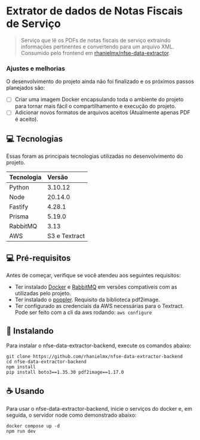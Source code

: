 # Extrator de dados de Notas Fiscais de Serviço

> Serviço que lê os PDFs de notas fiscais de serviço extraindo informações pertinentes e convertendo para um arquivo XML. Consumido pelo frontend em [rhanielmx/nfse-data-extractor](https://github.com/rhanielmx/nfse-data-extractor).

### Ajustes e melhorias

O desenvolvimento do projeto ainda não foi finalizado e os próximos passos planejados são:
- [ ] Criar uma imagem Docker encapsulando toda o ambiente do projeto para tornar mais fácil o compartilhamento e execução do projeto.
- [ ] Adicionar novos formatos de arquivos aceitos (Atualmente apenas PDF é aceito).

## 💻 Tecnologias

Essas foram as principais tecnologias utilizadas no desenvolvimento do projeto.

| Tecnologia | Versão        |
| :--------- | :------------ |
| Python     | 3.10.12       |
| Node       | 20.14.0       |
| Fastify    | 4.28.1        |
| Prisma     | 5.19.0        |
| RabbitMQ   | 3.13          |
| AWS        | S3 e Textract |

## 💻 Pré-requisitos

Antes de começar, verifique se você atendeu aos seguintes requisitos:

- Ter instalado [Docker](https://www.docker.com/) e [RabbitMQ](https://www.rabbitmq.com/) em versões compatíveis com as utilizadas pelo projeto.
- Ter instalado o [poppler](https://github.com/Belval/pdf2image). Requisito da biblioteca pdf2image.
- Ter configurado as credenciais da AWS necessárias para o Textract. Pode ser feito com a cli da aws rodando: `aws configure`

## 🚀 Instalando

Para instalar o nfse-data-extractor-backend, execute os comandos abaixo:
```
git clone https://github.com/rhanielmx/nfse-data-extractor-backend
cd nfse-data-extractor-backend
npm install
pip install boto3==1.35.30 pdf2image==1.17.0
```

## ☕ Usando

Para usar o nfse-data-extractor-backend, inicie o serviços do docker e, em seguida, o servidor node como demonstrado abaixo:

```
docker compose up -d
npm run dev
```
